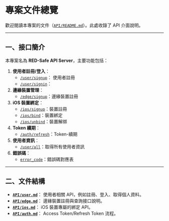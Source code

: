# 專案文件總覽

歡迎閱讀本專案的文件（[`API/README.md`](README.md)）。此處收錄了 API 介面說明。

---

## 一、接口簡介

本專案名為 **RED-Safe API Server**，主要功能包括：
1. **使用者註冊/登入**：
    - [`/user/signup`](user.md#使用者註冊)： 使用者註冊
    - [`/user/signin`](user.md#使用者登入)：
2. **邊緣裝置管理**：
    - [`/edge/signup`](edge.md#邊緣裝置註冊)：邊緣裝置註冊
3. **iOS 裝置綁定**：
    - [`/ios/signup`](ios.md#iOS-裝置註冊)：裝置註冊
    - [`/ios/bind`](ios.md#iOS-裝置綁定)：裝置綁定
    - [`/ios/unbind`](ios.md#iOS-裝置解绑)：裝置解绑
4. **Token 續期**：
    - [`/auth/refresh`](auth.md#Token-續期)：Token-續期
5. **使用者資訊**：
    - [`/user/all`](user.md#取得所有使用者資訊)：取得所有使用者資訊
6. **錯誤碼**：
    - [`error_code`](error_code.md)：錯誤碼對應表
---

## 二、文件結構

- **[`API/user.md`](user.md)**： 使用者相關 API，例如註冊、登入、取得個人資料。
- **[`API/edge.md`](edge.md)**： 邊緣裝置註冊與查詢接口說明。
- **[`API/ios.md`](ios.md)**： iOS 裝置專屬的綁定 API。
- **[`API/auth.md`](auth.md)**： Access Token/Refresh Token 流程。  